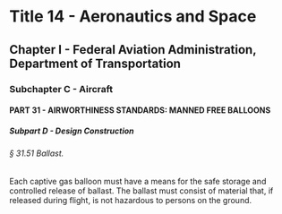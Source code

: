 
# Title 14 - Aeronautics and Space
## Chapter I - Federal Aviation Administration, Department of Transportation
### Subchapter C - Aircraft
#### PART 31 - AIRWORTHINESS STANDARDS: MANNED FREE BALLOONS
##### Subpart D - Design Construction
###### § 31.51 Ballast.

Each captive gas balloon must have a means for the safe storage and controlled release of ballast. The ballast must consist of material that, if released during flight, is not hazardous to persons on the ground.
